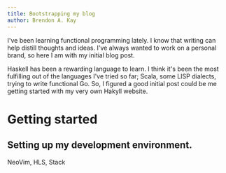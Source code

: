```yaml
---
title: Bootstrapping my blog
author: Brendon A. Kay
---
```


I've been learning functional programming lately. I know that writing
can help distill thoughts and ideas. I've always wanted to work on a personal
brand, so here I am with my initial blog post.

Haskell has been a rewarding language to learn. I think it's been the most
fulfilling out of the languages I've tried so far; Scala, some LISP dialects,
trying to write functional Go. So, I figured a good initial post could be me
getting started with my very own Hakyll website.

# Getting started
## Setting up my development environment.
NeoVim, HLS, Stack
